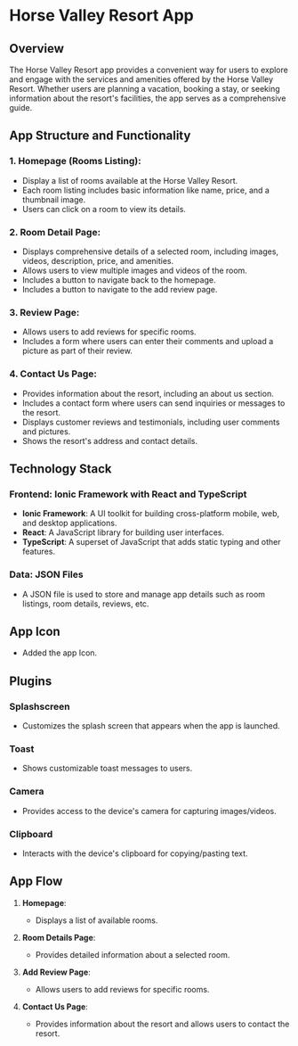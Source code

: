 
# Horse Valley Resort App

## Overview

The Horse Valley Resort app provides a convenient way for users to explore and engage with the services and amenities offered by the Horse Valley Resort. Whether users are planning a vacation, booking a stay, or seeking information about the resort's facilities, the app serves as a comprehensive guide.

## App Structure and Functionality

### 1. Homepage (Rooms Listing):
- Display a list of rooms available at the Horse Valley Resort.
- Each room listing includes basic information like name, price, and a thumbnail image.
- Users can click on a room to view its details.

### 2. Room Detail Page:
- Displays comprehensive details of a selected room, including images, videos, description, price, and amenities.
- Allows users to view multiple images and videos of the room.
- Includes a button to navigate back to the homepage.
- Includes a button to navigate to the add review page.

### 3. Review Page:
- Allows users to add reviews for specific rooms.
- Includes a form where users can enter their comments and upload a picture as part of their review.

### 4. Contact Us Page:
- Provides information about the resort, including an about us section.
- Includes a contact form where users can send inquiries or messages to the resort.
- Displays customer reviews and testimonials, including user comments and pictures.
- Shows the resort's address and contact details.

## Technology Stack

### Frontend: Ionic Framework with React and TypeScript
- **Ionic Framework**: A UI toolkit for building cross-platform mobile, web, and desktop applications.
- **React**: A JavaScript library for building user interfaces.
- **TypeScript**: A superset of JavaScript that adds static typing and other features.

### Data: JSON Files
- A JSON file is used to store and manage app details such as room listings, room details, reviews, etc.

## App Icon

- Added the app Icon.

## Plugins

### Splashscreen
- Customizes the splash screen that appears when the app is launched.

### Toast
- Shows customizable toast messages to users.

### Camera
- Provides access to the device's camera for capturing images/videos.

### Clipboard
- Interacts with the device's clipboard for copying/pasting text.

## App Flow

1. **Homepage**:
   - Displays a list of available rooms.
   
2. **Room Details Page**:
   - Provides detailed information about a selected room.
   
3. **Add Review Page**:
   - Allows users to add reviews for specific rooms.
   
4. **Contact Us Page**:
   - Provides information about the resort and allows users to contact the resort.
